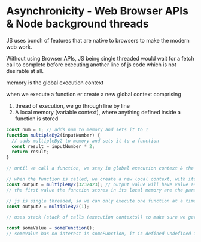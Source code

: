 # Asynchronicity - Web Browser APIs & Node background threads

JS uses bunch of features that are native to browsers to make the modern web work.

Without using Browser APIs, JS being single threaded would wait for a fetch call to complete before executing another line of js code which is not desirable at all.

 memory is the global execution context

when we execute a function er create a new global context comprising

1) thread of execution, we go through line by line
2) A local memory (variable context), where anything defined inside a function is stored

```js
const num = 1; // adds num to memory and sets it to 1
function multipleBy2(inputNumber) {
  // adds multipleBy2 to memory and sets it to a function
  const result = inputNumber * 2;
  return result;
}

// until we call a function, we stay in global execution context & the variables in the function are not given a memory

// when the function is called, we create a new local context, with its own memory. Once the function finishes - all memory is released and the local context is destroyed by the garbage collector
const output = multipleBy2(3232423); // output value will have value as return type of the function
// the first value the function stores in its local memory are the parameters passed, followed by other variables

// js is single threaded, so we can only execute one function at a time, it goes through the first function then goes to the next function
const output2 = multipleBy2(1);

// uses stack (stack of calls (execution contexts)) to make sure we get back exactly where we called the function. We start off the stack with the global execution context, and when we call a function, we push the current execution context to the stack, and when we return from the function, we pop the execution context from the stack.

const someValue = someFunction();
// someValue has no interest in someFunction, it is defined undefined in the beginning. someFunction is called (as a command) and someValue is assigned the return value of the function

```
